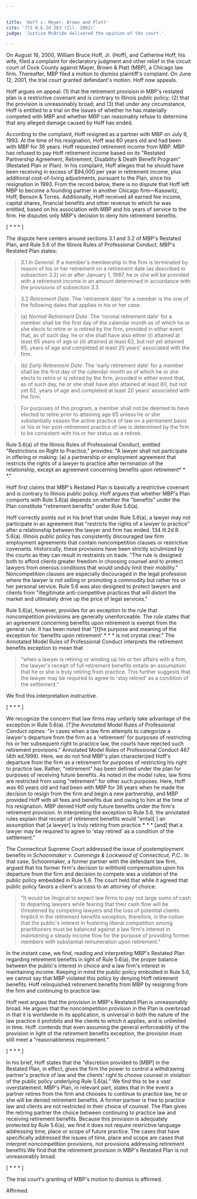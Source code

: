 ```yaml
---
 

title: 'Hoff v. Meyer, Brown and Platt'
cite: '772 N.E.2d 263 (Ill. 2002)'
judge: 'Justice McBride delivered the opinion of the court.'

---
```


On August 16, 2000, William Bruce Hoff, Jr. (Hoff), and Catherine Hoff, his wife, filed a complaint for declaratory judgment and other relief in the circuit court of Cook County against Mayer, Brown & Platt (MBP), a Chicago law firm. Thereafter, MBP filed a motion to dismiss plaintiff's complaint. On June 12, 2001, the trial court granted defendant's motion. Hoff now appeals.

Hoff argues on appeal: (1) that the retirement provision in MBP's restated plan is a restrictive covenant and is contrary to Illinois public policy; (2) that the provision is unreasonably broad; and (3) that under any circumstance, Hoff is entitled to a trial on the issues of whether he has materially competed with MBP and whether MBP can reasonably refuse to determine that any alleged damage caused by Hoff has ended.

According to the complaint, Hoff resigned as a partner with MBP on July 9, 1993. At the time of his resignation, Hoff was 60 years old and had been with MBP for 36 years. Hoff requested retirement income from MBP. MBP has refused to pay Hoff retirement income based on its "Restated Partnership Agreement, Retirement, Disability & Death Benefit Program" (Restated Plan or Plan). In his complaint, Hoff alleges that he should have been receiving in excess of $94,000 per year in retirement income, plus additional cost-of-living adjustments, pursuant to the Plan, since his resignation in 1993. From the record below, there is no dispute that Hoff left MBP to become a founding partner in another Chicago firm—Kasowitz, Hoff, Benson & Torres. Additionally, Hoff received all earned fee income, capital shares, financial benefits and other revenue to which he was entitled, based on his association with MBP and his years of service to the firm. He disputes only MBP's decision to deny him retirement benefits.

[ * * * ]

The dispute here centers around sections 3.1 and 3.2 of MBP's Restated Plan, and Rule 5.6 of the Illinois Rules of Professional Conduct. MBP's Restated Plan states:

> 3.1 _In General_. If a member's membership in the firm is terminated by reason of his or her retirement on a retirement date (as described in subsection 3.2) on or after January 1, 1987, he or she will be provided with a retirement income in an amount determined in accordance with the provisions of subsection 3.3.

> 3.2 _Retirement Date_. The 'retirement date' for a member is the one of the following dates that applies in his or her case:

> (a) _Normal Retirement Date_. The 'normal retirement date' for a member shall be the first day of the calendar month as of which he or she elects to retire or is retired by the firm, provided in either event that, as of such day, he or she shall have also either (i) attained at least 65 years of age or (ii) attained at least 62, but not yet attained 65, years of age and completed at least 20 years' associated with the firm.

> (b) _Early Retirement Date_. The 'early retirement date' for a member shall be the first day of the calendar month as of which he or she elects to retire or is retired by the firm, provided in either event that, as of such day, he or she shall have also attained at least 60, but not yet 62, years of age and completed at least 20 years' associated with the firm.

> For purposes of this program, a member shall not be deemed to have elected to retire prior to attaining age 65 unless he or she substantially ceases the active practice of law on a permanent basis or his or her post-retirement practice of law is determined by the firm to be consistent with his or her status as a retiree.

Rule 5.6(a) of the Illinois Rules of Professional Conduct, entitled "Restrictions on Right to Practice," provides: "A lawyer shall not participate in offering or making: (a) a partnership or employment agreement that restricts the rights of a lawyer to practice after termination of the relationship, except an agreement concerning benefits upon retirement\* \* \*." 

Hoff first claims that MBP's Restated Plan is basically a restrictive covenant and is contrary to Illinois public policy. Hoff argues that whether MBP's Plan comports with Rule 5.6(a) depends on whether the "benefits" under the Plan constitute "retirement benefits" under Rule 5.6(a).

Hoff correctly points out in his brief that under Rule 5.6(a), a lawyer may not participate in an agreement that "restricts the rights of a lawyer to practice" after a relationship between the lawyer and firm has ended. 134 Ill.2d R. 5.6(a). Illinois public policy has consistently discouraged law firm employment agreements that contain noncompetition clauses or restrictive covenants. Historically, these provisions have been strictly scrutinized by the courts as they can result in restraints on trade. "The rule is designed both to afford clients greater freedom in choosing counsel and to protect lawyers from onerous conditions that would unduly limit their mobility." Noncompetition clauses are especially discouraged in the legal profession where the lawyer is not selling or promoting a commodity but rather his or her personal service. Rule 5.6 was also designed to protect lawyers and clients from "illegitimate anti-competitive practices that will distort the market and ultimately drive up the price of legal services." 

Rule 5.6(a), however, provides for an exception to the rule that noncompetition provisions are generally unenforceable. The rule states that an agreement concerning benefits upon retirement is exempt from the general rule. It has been noted that "[t]he purpose and meaning of the exception for 'benefits upon retirement' \* \* \* is not crystal clear." The Annotated Model Rules of Professional Conduct interprets the retirement benefits exception to mean that

> "when a lawyer is retiring or winding up his or her affairs with a firm, the lawyer's receipt of full retirement benefits entails an assumption that he or she is truly retiring from practice. This further suggests that the lawyer may be required to agree to 'stay retired' as a condition of the settlement." 

We find this interpretation instructive.

[ * * * ]

We recognize the concern that law firms may unfairly take advantage of the exception in Rule 5.6(a). [T]he Annotated Model Rules of Professional Conduct opines: "in cases when a law firm attempts to categorize a lawyer's departure from the firm as a 'retirement' for purposes of restricting his or her subsequent right to practice law, the courts have rejected such retirement provisions." Annotated Model Rules of Professional Conduct 467 (4th ed.1999). Here, we do not find MBP's plan characterized Hoff's departure from the firm as a retirement for purposes of restricting his right to practice law. Rather, "retirement" has been defined under the plan for purposes of receiving future benefits. As noted in the model rules, law firms are restricted from using "retirement" for other such purposes. Here, Hoff was 60 years old and had been with MBP for 36 years when he made the decision to resign from the firm and begin a new partnership, and MBP provided Hoff with all fees and benefits due and owing to him at the time of his resignation. MBP denied Hoff only future benefits under the firm's retirement provision. In interpreting the exception to Rule 5.6, the annotated rules explain that receipt of retirement benefits would "entail[ ] an assumption that [a lawyer] is truly retiring from practice \* \* \* [and] that a lawyer may be required to agree to 'stay retired' as a condition of the settlement." 

The Connecticut Supreme Court addressed the issue of postemployment benefits in _Schoonmaker v. Cummings & Lockwood of Connecticut, P.C._. In that case, Schoonmaker, a former partner with the defendant law firm, argued that his former firm's decision to withhold compensation upon his departure from the firm and decision to compete was a violation of the public policy embedded in Rule 5.6. The court held that while it agreed that public policy favors a client's access to an attorney of choice:

> "It would be illogical to expect law firms to pay out large sums of cash to departing lawyers while fearing that their cash flow will be threatened by competing lawyers and the loss of potential clients. Implicit in the retirement benefits exception, therefore, is the notion that the public's interest in fostering liberal competition among practitioners must be balanced against a law firm's interest in maintaining a steady income flow for the purpose of providing former members with substantial remuneration upon retirement." 

In the instant case, we find, reading and interpreting MBP's Restated Plan regarding retirement benefits in light of Rule 5.6(a), the proper balance between the public's interest in choice and a law firm's interest in maintaining income. Keeping in mind the public policy embodied in Rule 5.6, we cannot say that MBP violated this policy by denying Hoff retirement benefits. Hoff relinquished retirement benefits from MBP by resigning from the firm and continuing to practice law.

Hoff next argues that the provision in MBP's Restated Plan is unreasonably broad. He argues that the noncompetition provision in the Plan is overbroad in that it is worldwide in its application, is universal in both the nature of the law practice it prohibits and the clients to which it applies, and is unlimited in time. Hoff. contends that even assuming the general enforceability of the provision in light of the retirement benefits exception, the provision must still meet a "reasonableness requirement."

[ * * * ]

In his brief, Hoff states that the "discretion provided to [MBP] in the Restated Plan, in effect, gives the firm the power to control a withdrawing partner's practice of law and the clients' right to choose counsel in violation of the public policy underlying Rule 5.6(a)." We find this to be a vast overstatement. MBP's Plan, in relevant part, states that in the event a partner retires from the firm and chooses to continue to practice law, he or she will be denied retirement benefits. A former partner is free to practice law and clients are not restricted in their choice of counsel. The Plan gives the retiring partner the choice between continuing to practice law and receiving retirement benefits. Because this provision is adequately protected by Rule 5.6(a), we find it does not require restrictive language addressing time, place or scope of future practice. The cases that have specifically addressed the issues of time, place and scope are cases that interpret noncompetition provisions, not provisions addressing retirement benefits.We find that the retirement provision in MBP's Restated Plan is not unreasonably broad.

[ * * * ]

The trial court's granting of MBP's motion to dismiss is affirmed.

Affirmed.